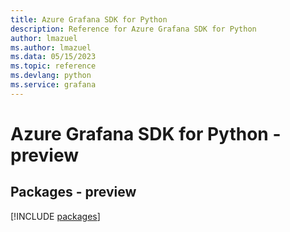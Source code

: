 ```yaml
---
title: Azure Grafana SDK for Python
description: Reference for Azure Grafana SDK for Python
author: lmazuel
ms.author: lmazuel
ms.data: 05/15/2023
ms.topic: reference
ms.devlang: python
ms.service: grafana
---
```

# Azure Grafana SDK for Python - preview
## Packages - preview
[!INCLUDE [packages](grafana-index.md)]